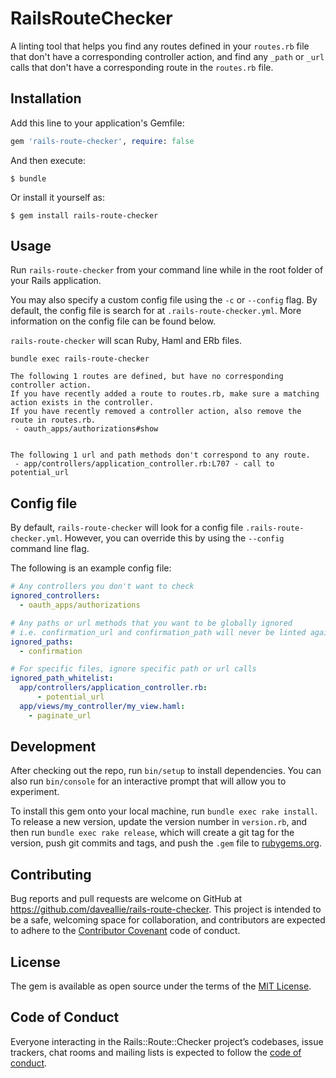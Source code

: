 # RailsRouteChecker

A linting tool that helps you find any routes defined in your `routes.rb` file that don't have a corresponding 
controller action, and find any `_path` or `_url` calls that don't have a corresponding route in the `routes.rb` file.

## Installation

Add this line to your application's Gemfile:

```ruby
gem 'rails-route-checker', require: false
```

And then execute:

    $ bundle

Or install it yourself as:

    $ gem install rails-route-checker

## Usage

Run `rails-route-checker` from your command line while in the root folder of your Rails application.

You may also specify a custom config file using the `-c` or `--config` flag. By default, the config file
is search for at `.rails-route-checker.yml`. More information on the config file can be found below.

`rails-route-checker` will scan Ruby, Haml and ERb files.

```
bundle exec rails-route-checker

The following 1 routes are defined, but have no corresponding controller action.
If you have recently added a route to routes.rb, make sure a matching action exists in the controller.
If you have recently removed a controller action, also remove the route in routes.rb.
 - oauth_apps/authorizations#show


The following 1 url and path methods don't correspond to any route.
 - app/controllers/application_controller.rb:L707 - call to potential_url
```

## Config file

By default, `rails-route-checker` will look for a config file `.rails-route-checker.yml`. However, you can override
this by using the `--config` command line flag.

The following is an example config file:

```YAML
# Any controllers you don't want to check
ignored_controllers:
  - oauth_apps/authorizations

# Any paths or url methods that you want to be globally ignored
# i.e. confirmation_url and confirmation_path will never be linted against
ignored_paths:
  - confirmation

# For specific files, ignore specific path or url calls
ignored_path_whitelist:
  app/controllers/application_controller.rb:
      - potential_url
  app/views/my_controller/my_view.haml:
    - paginate_url

```

## Development

After checking out the repo, run `bin/setup` to install dependencies. You can also run `bin/console` for an interactive prompt that will allow you to experiment.

To install this gem onto your local machine, run `bundle exec rake install`. To release a new version, update the version number in `version.rb`, and then run `bundle exec rake release`, which will create a git tag for the version, push git commits and tags, and push the `.gem` file to [rubygems.org](https://rubygems.org).

## Contributing

Bug reports and pull requests are welcome on GitHub at https://github.com/daveallie/rails-route-checker. This project is intended to be a safe, welcoming space for collaboration, and contributors are expected to adhere to the [Contributor Covenant](http://contributor-covenant.org) code of conduct.

## License

The gem is available as open source under the terms of the [MIT License](http://opensource.org/licenses/MIT).

## Code of Conduct

Everyone interacting in the Rails::Route::Checker project’s codebases, issue trackers, chat rooms and mailing lists is expected to follow the [code of conduct](https://github.com/daveallie/rails-route-checker/blob/master/CODE_OF_CONDUCT.md).

